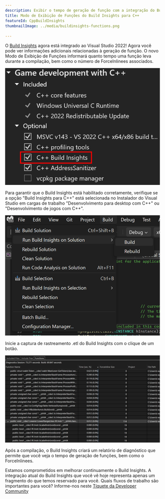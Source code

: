 ```yaml
---
description: Exibir o tempo de geração de função com a integração do Build Insights
title: Modo de Exibição de Funções do Build Insights para C++
featureId: CppBuildInsights
thumbnailImage: ../media/buildinsights-functions.png

---
```


O [Build Insights](https://devblogs.microsoft.com/cppblog/introducing-c-build-insights/) agora está integrado ao Visual Studio 2022! Agora você pode ver informações adicionais relacionadas à geração de função. O novo Modo de Exibição de Funções informará quanto tempo uma função leva durante a compilação, bem como o número de ForceInlinees associados.

![Componente Build Insights](../media/buildinsights-component.png "Componente Build Insights")

Para garantir que o Build Insights está habilitado corretamente, verifique se a opção "Build Insights para C++" está selecionada no Instalador do Visual Studio em cargas de trabalho "Desenvolvimento para desktop com C++" ou "Desenvolvimento de jogos com C++".

![Menu do Build Insights](../media/buildinsights-menu.png "Menu do Build Insights")

Inicie a captura de rastreamento .etl do Build Insights com o clique de um botão. 

![Exemplo do Build Insights](../media/buildinsights-functions.png "Exemplo do Build Insights")

Após a compilação, o Build Insights criará um relatório de diagnóstico que permite que você veja o tempo de geração de funções, bem como o ForceInlinees.

Estamos comprometidos em melhorar continuamente o Build Insights. A integração atual do Build Insights que você vê hoje representa apenas um fragmento do que temos reservado para você. Quais fluxos de trabalho são importantes para você? Informe-nos neste [Tíquete da Developer Community](https://developercommunity.visualstudio.com/t/Have-full-integration-of-Build-Insights/810960)
